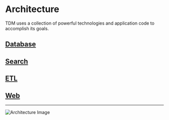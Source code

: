 # Architecture
TDM uses a collection of powerful technologies and application code to accomplish its goals.

## [Database](Database.md)

## [Search](Search.md)

## [ETL](ETL.md)

## [Web](Web.md)

---

![Architecture Image](/doc/img/tdm_arch.png)
